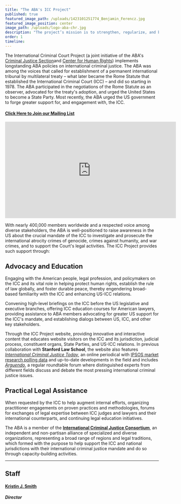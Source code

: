 ```yaml
---
title: "The ABA's ICC Project"
published: true
featured_image_path: /uploads/1423101251774_Benjamin_Ferencz.jpg
featured_image_position: center
image_path: /uploads/logo-aba-chr.jpg
description: "The project’s mission is to strengthen, regularize, and broaden U.S. engagement with the ICC."
order: 1
timeline:
---
```


The International Criminal Court Project (a joint initiative of the ABA's [Criminal Justice Section](https://www.americanbar.org/groups/criminal_justice/)and [Center for Human Rights](https://www.americanbar.org/groups/human_rights/)) implements longstanding ABA policies on international criminal justice. The ABA was among the voices that called for establishment of a permanent international tribunal by multilateral treaty – what later became the Rome Statute that established the International Criminal Court (ICC) – and did so starting in 1978. The ABA participated in the negotiations of the Rome Statute as an observer, advocated for the treaty's adoption, and urged the United States to become a State Party. Most recently, the ABA urged the US government to forge greater support for, and engagement with, the ICC.

#### [Click Here to Join our Mailing List](/follow/)

<div class="embed-container"><iframe width="560" height="315" src="https://www.youtube.com/embed/SICq5kqkMC8" frameborder="0" allowfullscreen=""></iframe></div>

With nearly 400,000 members worldwide and a respected voice among diverse stakeholders, the ABA is well-positioned to raise awareness in the US about the crucial mandate of the ICC to investigate and prosecute the international atrocity crimes of genocide, crimes against humanity, and war crimes, and to support the Court's legal activities. The ICC Project provides such support through:

## Advocacy and Education

Engaging with the American people, legal profession, and policymakers on the ICC and its vital role in helping protect human rights, establish the rule of law globally, and foster durable peace, thereby engendering broad-based familiarity with the ICC and enhancing US-ICC relations.

Convening high-level briefings on the ICC before the US legislative and executive branches, offering ICC education courses for American lawyers, providing assistance to ABA members advocating for greater US support for the ICC's mandate, and establishing dialogs between US, ICC, and other key stakeholders.

Through the ICC Project website, providing innovative and interactive content that educates website visitors on the ICC and its jurisdiction, judicial process, constituent organs, State Parties, and US-ICC relations. In previous collaboration with **Stanford Law School**, the website also features [*International Criminal Justice Today*](http://bit.ly/ictj_page), an online periodical with [IPSOS market research polling data](http://bit.ly/ipsos_abicc) and up-to-date developments in the field and includes [*Arguendo*](http://bit.ly/arg146), a regular roundtable forum where distinguished experts from different fields discuss and debate the most pressing international criminal justice issues.

## Practical Legal Assistance

When requested by the ICC to help augment internal efforts, organizing practitioner engagements on proven practices and methodologies, forums for exchanges of legal expertise between ICC judges and lawyers and their international counterparts, and continuing legal education initiatives.

The ABA is a member of the [**International Criminal Justice Consortium**](http://icj-consortium.org/), an independent and non-partisan alliance of specialized and diverse organizations, representing a broad range of regions and legal traditions, which formed with the purpose to help support the ICC and national jurisdictions with their international criminal justice mandate and do so through capacity-building activities.

---

## Staff

#### [Kristin J. Smith](/staff/kristin-smith/)

##### Director